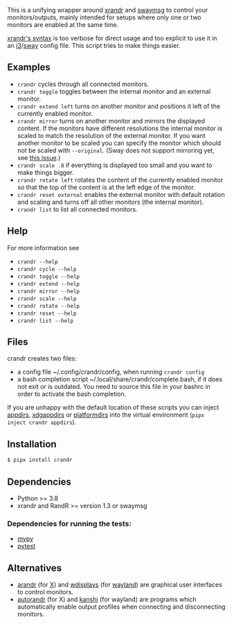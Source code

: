 This is a unifying wrapper around [xrandr](https://wiki.archlinux.org/title/Xrandr) and [swaymsg](https://man.archlinux.org/man/sway-output.5.en) to control your monitors/outputs,
mainly intended for setups where only one or two monitors are enabled at the same time.

[xrandr's syntax](https://man.archlinux.org/man/xrandr.1) is too verbose for direct usage and too explicit to use it in an [i3](https://i3wm.org/)/[sway](https://swaywm.org/) config file.
This script tries to make things easier.

## Examples
- `crandr` cycles through all connected monitors.
- `crandr toggle` toggles between the internal monitor and an external monitor.
- `crandr extend left` turns on another monitor and positions it left of the currently enabled monitor.
- `crandr mirror` turns on another monitor and mirrors the displayed content.
  If the monitors have different resolutions the internal monitor is scaled to match the resolution of the external monitor.
  If you want another monitor to be scaled you can specify the monitor which should not be scaled with `--original`.
  (Sway does not support mirroring yet, see [this issue](https://github.com/swaywm/sway/issues/1666).)
- `crandr scale .8` if everything is displayed too small and you want to make things bigger.
- `crandr rotate left` rotates the content of the currently enabled monitor so that the top of the content is at the left edge of the monitor.
- `crandr reset external` enables the external monitor with default rotation and scaling and turns off all other monitors (the internal monitor).
- `crandr list` to list all connected monitors.

## Help
For more information see
- `crandr --help`
- `crandr cycle --help`
- `crandr toggle --help`
- `crandr extend --help`
- `crandr mirror --help`
- `crandr scale --help`
- `crandr rotate --help`
- `crandr reset --help`
- `crandr list --help`

## Files
crandr creates two files:
- a config file ~/.config/crandr/config, when running `crandr config`
- a bash completion script ~/.local/share/crandr/complete.bash, if it does not exit or is outdated. You need to source this file in your bashrc in order to activate the bash completion.

If you are unhappy with the default location of these scripts you can inject [appdirs](https://pypi.org/project/appdirs/), [xdgappdirs](https://pypi.org/project/xdgappdirs/) or [platformdirs](https://pypi.org/project/platformdirs/) into the virtual environment (`pipx inject crandr appdirs`).

## Installation

```bash
$ pipx install crandr
```

## Dependencies
- Python >= 3.8
- xrandr and RandR >= version 1.3 or swaymsg

### Dependencies for running the tests:
- [mypy](http://mypy-lang.org/)
- [pytest](https://henryiii.github.io/level-up-your-python/notebooks/3.1%20pytest.html)

## Alternatives
- [arandr](https://christian.amsuess.com/tools/arandr/) (for [X](https://en.wikipedia.org/wiki/X_Window_System)) and [wdisplays](https://github.com/artizirk/wdisplays) (for [wayland](https://wiki.archlinux.org/title/Wayland)) are graphical user interfaces to control monitors.
- [autorandr](https://github.com/phillipberndt/autorandr) (for X) and [kanshi](https://github.com/emersion/kanshi) (for wayland) are programs which automatically enable output profiles when connecting and disconnecting monitors.

